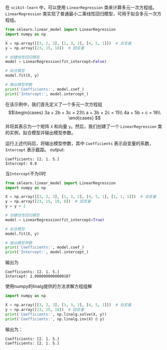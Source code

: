 在 `scikit-learn` 中，可以使用 `LinearRegression` 类来计算多元一次方程组。`LinearRegression` 类实现了普通最小二乘线性回归模型，可用于拟合多元一次方程组。
```python
from sklearn.linear_model import LinearRegression
import numpy as np

X = np.array([[3, 2, 3], [1, 3, 2], [4, 5, 1]])  # 自变量
y = np.array([23, 15, 18])  # 因变量

# 创建线性回归模型
model = LinearRegression(fit_intercept=False)

# 拟合模型
model.fit(X, y)

# 输出模型参数
print('Coefficients:', model.coef_)
print('Intercept:', model.intercept_)

```

在该示例中，我们首先定义了一个多元一次方程组 
$$\begin{cases}
3a + 2b + 3c = 23\\
a + 3b + 2c = 15\\
4a + 5b + c = 18\\
\end{cases}
$$
并将其表示为一个矩阵 `X` 和向量 `y`。然后，我们创建了一个 `LinearRegression` 类的实例，拟合模型并输出模型参数。

运行上述代码后，将输出模型参数，其中 `Coefficients` 表示自变量的系数，`Intercept` 表示截距。
output:
```log
Coefficients: [2. 1. 5.]
Intercept: 0.0
```
当`Intercept`不为0时
```python
from sklearn.linear_model import LinearRegression
import numpy as np

X = np.array([[3, 2, 3], [1, 3, 2], [4, 5, 1], [1, 1, 1]])  # 自变量
y = np.array([23, 15, 18, 8])  # 因变量
y = y + 2

# 创建线性回归模型
model = LinearRegression(fit_intercept=True)

# 拟合模型
model.fit(X, y)

# 输出模型参数
print('Coefficients:', model.coef_)
print('Intercept:', model.intercept_)

```
输出为
```log
Coefficients: [2. 1. 5.]
Intercept: 2.0000000000000107
```

使用numpy的linalg提供的方法求解方程组解
```python
import numpy as np

X = np.array([[3, 2, 3], [1, 3, 2], [4, 5, 1]])  # 自变量
y = np.array([23, 15, 18])  # 因变量
print('Coefficients:', np.linalg.solve(X, y))
print('Coefficients:', np.linalg.inv(X) @ y)
```

输出为：
```log
Coefficients: [2. 1. 5.]
Coefficients: [2. 1. 5.]
```

